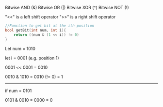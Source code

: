 Bitwise AND (&)
Bitwise OR (|)
Bitwise XOR (^)
Bitwise NOT (!)

"<<" is a left shift operator
">>" is a right shift operator


```c++
//Function to get bit at the ith position
bool getBit(int num, int i){
	return ((num & (1 << i)) != 0)
}
```

Let num = 1010

let i = 0001 (e.g. position 1)

0001 << 0001 = 0010

0010 & 1010 = 0010 (!= 0)
 = 1

____________________
if num = 0101

0101 & 0010 = 0000
 = 0


